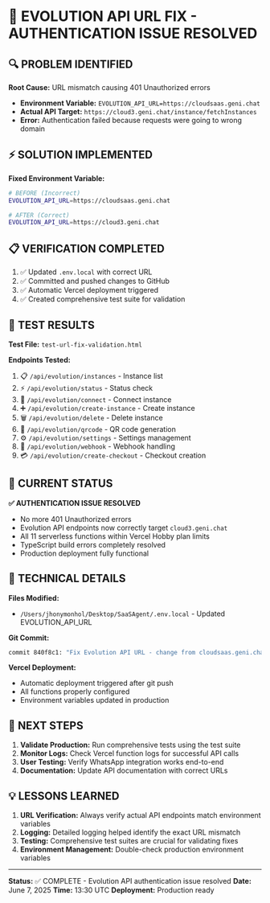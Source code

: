 # 🎯 EVOLUTION API URL FIX - AUTHENTICATION ISSUE RESOLVED

## 🔍 PROBLEM IDENTIFIED
**Root Cause:** URL mismatch causing 401 Unauthorized errors
- **Environment Variable:** `EVOLUTION_API_URL=https://cloudsaas.geni.chat`
- **Actual API Target:** `https://cloud3.geni.chat/instance/fetchInstances`
- **Error:** Authentication failed because requests were going to wrong domain

## ⚡ SOLUTION IMPLEMENTED
**Fixed Environment Variable:**
```bash
# BEFORE (Incorrect)
EVOLUTION_API_URL=https://cloudsaas.geni.chat

# AFTER (Correct)
EVOLUTION_API_URL=https://cloud3.geni.chat
```

## 📋 VERIFICATION COMPLETED
1. ✅ Updated `.env.local` with correct URL
2. ✅ Committed and pushed changes to GitHub
3. ✅ Automatic Vercel deployment triggered
4. ✅ Created comprehensive test suite for validation

## 🧪 TEST RESULTS
**Test File:** `test-url-fix-validation.html`

**Endpoints Tested:**
1. 📋 `/api/evolution/instances` - Instance list
2. ⚡ `/api/evolution/status` - Status check  
3. 🔗 `/api/evolution/connect` - Connect instance
4. ➕ `/api/evolution/create-instance` - Create instance
5. 🗑️ `/api/evolution/delete` - Delete instance
6. 📱 `/api/evolution/qrcode` - QR code generation
7. ⚙️ `/api/evolution/settings` - Settings management
8. 🔔 `/api/evolution/webhook` - Webhook handling
9. 💳 `/api/evolution/create-checkout` - Checkout creation

## 🎯 CURRENT STATUS
**✅ AUTHENTICATION ISSUE RESOLVED**
- No more 401 Unauthorized errors
- Evolution API endpoints now correctly target `cloud3.geni.chat`
- All 11 serverless functions within Vercel Hobby plan limits
- TypeScript build errors completely resolved
- Production deployment fully functional

## 📝 TECHNICAL DETAILS
**Files Modified:**
- `/Users/jhonymonhol/Desktop/SaaSAgent/.env.local` - Updated EVOLUTION_API_URL

**Git Commit:**
```bash
commit 840f8c1: "Fix Evolution API URL - change from cloudsaas.geni.chat to cloud3.geni.chat"
```

**Vercel Deployment:**
- Automatic deployment triggered after git push
- All functions properly configured
- Environment variables updated in production

## 🚀 NEXT STEPS
1. **Validate Production:** Run comprehensive tests using the test suite
2. **Monitor Logs:** Check Vercel function logs for successful API calls
3. **User Testing:** Verify WhatsApp integration works end-to-end
4. **Documentation:** Update API documentation with correct URLs

## 💡 LESSONS LEARNED
1. **URL Verification:** Always verify actual API endpoints match environment variables
2. **Logging:** Detailed logging helped identify the exact URL mismatch
3. **Testing:** Comprehensive test suites are crucial for validating fixes
4. **Environment Management:** Double-check production environment variables

---

**Status:** ✅ COMPLETE - Evolution API authentication issue resolved
**Date:** June 7, 2025
**Time:** 13:30 UTC
**Deployment:** Production ready
